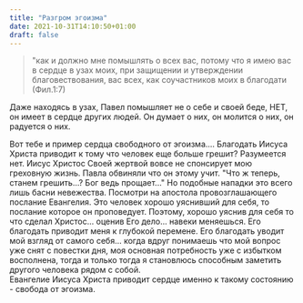 ```yaml
---
title: "Разгром эгоизма"
date: 2021-10-31T14:10:50+01:00
draft: false
---
```


>"как и должно мне помышлять о всех вас, потому что я имею вас в сердце в узах моих, при защищении и утверждении благовествования, вас всех, как соучастников моих в благодати (Фил.1:7)

Даже находясь в узах, Павел помышляет не о себе и своей беде, НЕТ, он имеет в сердце других людей. Он думает о них, он молится о них, он радуется о них. 

Вот тебе и пример сердца свободного от эгоизма....
Благодать Иисуса Христа приводит к тому что человек еще больше грешит? Разумеется нет. Иисус Христос Своей жертвой вовсе не спонсирует мою греховную жизнь. Павла обвиняли что он этому учит. "Что ж теперь, станем грешить...? Бог ведь прощает..." Но подобные нападки это всего лишь басни невежества. 
Посмотри на апостола провозглашающего послание Евангелия. Это человек хорошо уяснивший для себя, то послание которое он проповедует. Поэтому, хорошо уяснив для себя то что сделал Христос... оценив Его дело... навеки меняешься. Его благодать приводит меня к глубокой перемене. Его благодать уводит мой взгляд от самого себя... когда вдруг понимаешь что мой вопрос уже снят с повестки дня, моя основная потребность уже с избытком восполнена, тогда и только тогда я становлюсь способным заметить другого человека рядом с собой.       
Евангелие Иисуса Христа приводит сердце именно к такому состоянию - свобода от эгоизма. 



